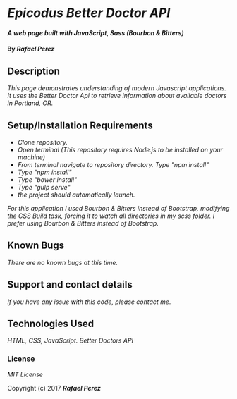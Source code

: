 # _Epicodus Better Doctor API_

#### _A web page built with JavaScript, Sass (Bourbon & Bitters)_

#### By _**Rafael Perez**_

## Description

_This page demonstrates understanding of modern Javascript applications. It uses the Better Doctor Api to retrieve information about available doctors in Portland, OR._

## Setup/Installation Requirements

* _Clone repository._
* _Open terminal (This repository requires Node.js to be installed on your machine)_
* _From terminal navigate to repository directory. Type "npm install"_
* _Type "npm install"_
* _Type "bower install"_
* _Type "gulp serve"_
* _the project should automatically launch._


_For this application I used Bourbon & Bitters instead of Bootstrap, modifying the CSS Build task, forcing it to watch all directories in my scss folder. I prefer using Bourbon & Bitters instead of Bootstrap._

## Known Bugs

_There are no known bugs at this time._

## Support and contact details

_If you have any issue with this code, please contact me._

## Technologies Used

_HTML, CSS, JavaScript. Better Doctors API_

### License

*MIT License*

Copyright (c) 2017 **_Rafael Perez_**

